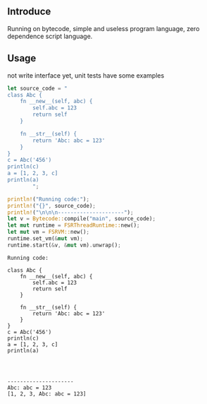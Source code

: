 ## Introduce
Running on bytecode, simple and useless program language, zero dependence script language.
## Usage

not write interface yet, unit tests have some examples

```Rust
let source_code = "
class Abc {
    fn __new__(self, abc) {
        self.abc = 123
        return self
    }

    fn __str__(self) {
        return 'Abc: abc = 123'
    }
}
c = Abc('456')
println(c)
a = [1, 2, 3, c]
println(a)
        ";

println!("Running code:");
println!("{}", source_code);
println!("\n\n\n---------------------");
let v = Bytecode::compile("main", source_code);
let mut runtime = FSRThreadRuntime::new();
let mut vm = FSRVM::new();
runtime.set_vm(&mut vm);
runtime.start(&v, &mut vm).unwrap();
```

```
Running code:

class Abc {
    fn __new__(self, abc) {
        self.abc = 123
        return self
    }

    fn __str__(self) {
        return 'Abc: abc = 123'
    }
}
c = Abc('456')
println(c)
a = [1, 2, 3, c]
println(a)
        



---------------------
Abc: abc = 123
[1, 2, 3, Abc: abc = 123]
```
